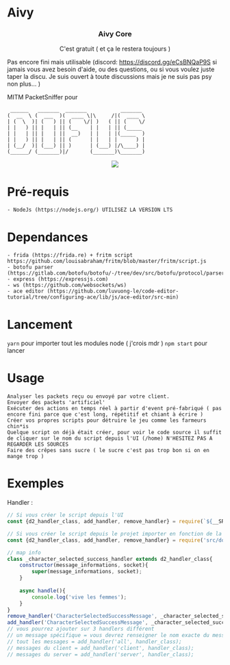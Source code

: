 # Aivy

<h3 align="center"><strong>Aivy Core</strong></h3>

<p align="center">C'est gratuit ( et ça le restera toujours )</p>

Pas encore fini mais utilisable (discord: https://discord.gg/eCsBNQaP9S si jamais vous avez besoin d'aide, ou des questions, ou si vous voulez juste taper la discu. Je suis ouvert à toute discussions mais je ne suis pas psy non plus... )

MITM PacketSniffer pour 
```
 ______   _______  _______           _______ 
(  __  \ (  ___  )(  ____ \|\     /|(  ____ \
| (  \  )| (   ) || (    \/| )   ( || (    \/
| |   ) || |   | || (__    | |   | || (_____ 
| |   | || |   | ||  __)   | |   | |(_____  )
| |   ) || |   | || (      | |   | |      ) |
| (__/  )| (___) || )      | (___) |/\____) |
(______/ (_______)|/       (_______)\_______)
```

<p align="center">
  <img src="https://camo.githubusercontent.com/de3e9648ad06c6d749236ad24df6170fd599071f/68747470733a2f2f7062732e7477696d672e636f6d2f6d656469612f456a5f5a656c65585941492d45514e3f666f726d61743d6a7067266e616d653d6d656469756d"/>
</p>

# Pré-requis
    - NodeJs (https://nodejs.org/) UTILISEZ LA VERSION LTS

# Dependances
    - frida (https://frida.re) + fritm script https://github.com/louisabraham/fritm/blob/master/fritm/script.js 
    - botofu parser (https://gitlab.com/botofu/botofu/-/tree/dev/src/botofu/protocol/parser)
    - express (https://expressjs.com)
    - ws (https://github.com/websockets/ws)
    - ace editor (https://github.com/luvuong-le/code-editor-tutorial/tree/configuring-ace/lib/js/ace-editor/src-min)

# Lancement 
   ``yarn`` pour importer tout les modules node ( j'crois mdr )
   ``npm start`` pour lancer

# Usage
    Analyser les packets reçu ou envoyé par votre client.
    Envoyer des packets 'artificiel'
    Exécuter des actions en temps réel à partir d'event pré-fabriqué ( pas encore fini parce que c'est long, répétitif et chiant à écrire )
    Créer vos propres scripts pour détruire le jeu comme les farmeurs chin*is
    Quelque script on déjà était créer, pour voir le code source il suffit de cliquer sur le nom du script depuis l'UI (/home) N'HESITEZ PAS A REGARDER LES SOURCES
    Faire des crêpes sans sucre ( le sucre c'est pas trop bon si on en mange trop )

# Exemples

Handler : 
```javascript
// Si vous créer le script depuis l'UI 
const {d2_handler_class, add_handler, remove_handler} = require(`${__SRC}/dofus/messages/handlers/index`);

// Si vous créer le script depuis le projet importer en fonction de la location du fichier
const {d2_handler_class, add_handler, remove_handler} = require('src/dofus/messages/handlers/index'); // dépendra de la ou vous vous situé

// map info
class _character_selected_success_handler extends d2_handler_class{
    constructor(message_informations, socket){
        super(message_informations, socket);
    }
    
    async handle(){
        console.log('vive les femmes');
    }
}
remove_handler('CharacterSelectedSuccessMessage', _character_selected_success_handler, true);
add_handler('CharacterSelectedSuccessMessage', _character_selected_success_handler);
// vous pourrez ajouter sur 3 handlers différent
// un message spécifique = vous devrez renseigner le nom exacte du message
// tout les messages = add_handler('all', handler_class);
// messages du client = add_handler('client', handler_class);
// messages du server = add_handler('server', handler_class);
```
